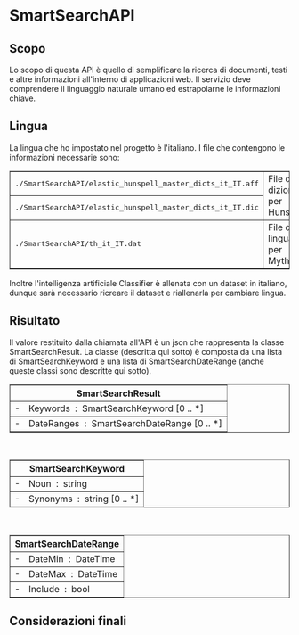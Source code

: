 <style>
    .row_p
    {
        width: 6px;
        border-right: none;
        font-size: 15px;
    }
    
    .row_t
    {
        border-left: none;
    }
</style>

# SmartSearchAPI
## Scopo
Lo scopo di questa API è quello di semplificare la ricerca di documenti, testi e altre informazioni all'interno di applicazioni web. Il servizio deve comprendere il linguaggio naturale umano ed estrapolarne le informazioni chiave.

## Lingua
La lingua che ho impostato nel progetto è l'italiano. I file che contengono le informazioni necessarie sono:
<table border="solid">
    <tr>
        <td><kbd>./SmartSearchAPI/elastic_hunspell_master_dicts_it_IT.aff</kbd></td>
        <td rowspan="2">File di dizionario per Hunspell</td>
    </tr>
    <tr>
        <td><kbd>./SmartSearchAPI/elastic_hunspell_master_dicts_it_IT.dic</kbd></td>
    </tr>
    <tr>
        <td><kbd>./SmartSearchAPI/th_it_IT.dat</kbd></td>
        <td>File di lingua per Mythes</td>
    </tr>
</table>
Inoltre l'intelligenza artificiale Classifier è allenata con un dataset in italiano, dunque sarà necessario ricreare il dataset e riallenarla per cambiare lingua.

## Risultato
Il valore restituito dalla chiamata all'API è un json che rappresenta la classe SmartSearchResult. La classe (descritta qui sotto) è composta da una lista di SmartSearchKeyword e una lista di SmartSearchDateRange (anche queste classi sono descritte qui sotto).
<table border="solid" width="340px">
    <tr><th colspan="2"><center>SmartSearchResult</center></th></tr>
    <tr>
        <td class="row_p">-</td>
        <td class="row_t">Keywords&nbsp;&nbsp;:&nbsp;&nbsp;SmartSearchKeyword [0 .. *]</td>
    </tr>
    <tr>
        <td class="row_p">-</td>
        <td class="row_t">DateRanges&nbsp;&nbsp;:&nbsp;&nbsp;SmartSearchDateRange [0 .. *]</td>
    </tr>
</table>
&nbsp;
<table border="solid" width="340px">
    <tr><th colspan="2"><center>SmartSearchKeyword</center></th></tr>
    <tr>
        <td class="row_p">-</td>
        <td class="row_t">Noun&nbsp;&nbsp;:&nbsp;&nbsp;string</td>
    </tr>
    <tr>
        <td class="row_p">-</td>
        <td class="row_t">Synonyms&nbsp;&nbsp;:&nbsp;&nbsp;string [0 .. *]</td>
    </tr>
</table>
&nbsp;
<table border="solid" width="340px">
    <tr><th colspan="2"><center>SmartSearchDateRange</center></th></tr>
    <tr>
        <td class="row_p">-</td>
        <td class="row_t">DateMin&nbsp;&nbsp;:&nbsp;&nbsp;DateTime</td>
    </tr>
    <tr>
        <td class="row_p">-</td>
        <td class="row_t">DateMax&nbsp;&nbsp;:&nbsp;&nbsp;DateTime</td>
    </tr>
    <tr>
        <td class="row_p">-</td>
        <td class="row_t">Include&nbsp;&nbsp;:&nbsp;&nbsp;bool</td>
    </tr>
</table>

## Considerazioni finali